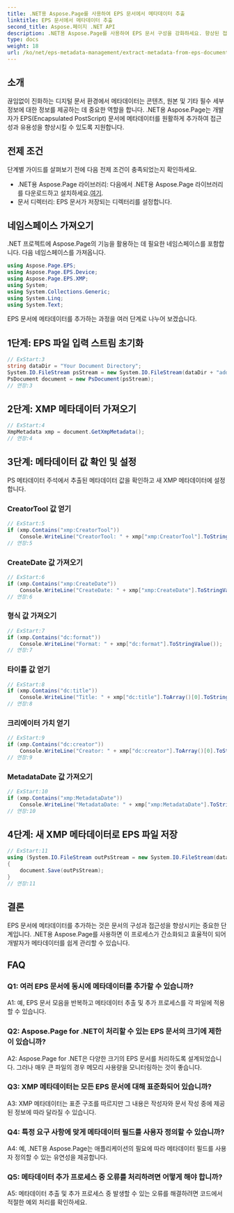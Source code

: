 ```yaml
---
title: .NET용 Aspose.Page를 사용하여 EPS 문서에서 메타데이터 추출
linktitle: EPS 문서에서 메타데이터 추출
second_title: Aspose.페이지 .NET API
description: .NET용 Aspose.Page를 사용하여 EPS 문서 구성을 강화하세요. 향상된 접근성과 정보 검색을 위해 메타데이터를 손쉽게 추가하세요.
type: docs
weight: 18
url: /ko/net/eps-metadata-management/extract-metadata-from-eps-document/
---
```

## 소개

끊임없이 진화하는 디지털 문서 환경에서 메타데이터는 콘텐츠, 원본 및 기타 필수 세부 정보에 대한 정보를 제공하는 데 중요한 역할을 합니다. .NET용 Aspose.Page는 개발자가 EPS(Encapsulated PostScript) 문서에 메타데이터를 원활하게 추가하여 접근성과 유용성을 향상시킬 수 있도록 지원합니다.

## 전제 조건

단계별 가이드를 살펴보기 전에 다음 전제 조건이 충족되었는지 확인하세요.

-  .NET용 Aspose.Page 라이브러리: 다음에서 .NET용 Aspose.Page 라이브러리를 다운로드하고 설치하세요.[여기](https://releases.aspose.com/page/net/).
- 문서 디렉터리: EPS 문서가 저장되는 디렉터리를 설정합니다.

## 네임스페이스 가져오기

.NET 프로젝트에 Aspose.Page의 기능을 활용하는 데 필요한 네임스페이스를 포함합니다. 다음 네임스페이스를 가져옵니다.

```csharp
using Aspose.Page.EPS;
using Aspose.Page.EPS.Device;
using Aspose.Page.EPS.XMP;
using System;
using System.Collections.Generic;
using System.Linq;
using System.Text;
```

EPS 문서에 메타데이터를 추가하는 과정을 여러 단계로 나누어 보겠습니다.

## 1단계: EPS 파일 입력 스트림 초기화

```csharp
// ExStart:3
string dataDir = "Your Document Directory";
System.IO.FileStream psStream = new System.IO.FileStream(dataDir + "add_input.eps", System.IO.FileMode.Open, System.IO.FileAccess.Read);
PsDocument document = new PsDocument(psStream);
// 연장:3
```

## 2단계: XMP 메타데이터 가져오기

```csharp
// ExStart:4
XmpMetadata xmp = document.GetXmpMetadata();
// 연장:4
```

## 3단계: 메타데이터 값 확인 및 설정

PS 메타데이터 주석에서 추출된 메타데이터 값을 확인하고 새 XMP 메타데이터에 설정합니다.

### CreatorTool 값 얻기

```csharp
// ExStart:5
if (xmp.Contains("xmp:CreatorTool"))
    Console.WriteLine("CreatorTool: " + xmp["xmp:CreatorTool"].ToStringValue());
// 연장:5
```

### CreateDate 값 가져오기

```csharp
// ExStart:6
if (xmp.Contains("xmp:CreateDate"))
    Console.WriteLine("CreateDate: " + xmp["xmp:CreateDate"].ToStringValue());
// 연장:6
```

### 형식 값 가져오기

```csharp
// ExStart:7
if (xmp.Contains("dc:format"))
    Console.WriteLine("Format: " + xmp["dc:format"].ToStringValue());
// 연장:7
```

### 타이틀 값 얻기

```csharp
// ExStart:8
if (xmp.Contains("dc:title"))
    Console.WriteLine("Title: " + xmp["dc:title"].ToArray()[0].ToStringValue());
// 연장:8
```

### 크리에이터 가치 얻기

```csharp
// ExStart:9
if (xmp.Contains("dc:creator"))
    Console.WriteLine("Creator: " + xmp["dc:creator"].ToArray()[0].ToStringValue());
// 연장:9
```

### MetadataDate 값 가져오기

```csharp
// ExStart:10
if (xmp.Contains("xmp:MetadataDate"))
    Console.WriteLine("MetadataDate: " + xmp["xmp:MetadataDate"].ToStringValue());
// 연장:10
```

## 4단계: 새 XMP 메타데이터로 EPS 파일 저장

```csharp
// ExStart:11
using (System.IO.FileStream outPsStream = new System.IO.FileStream(dataDir + "add_output.eps", System.IO.FileMode.Create, System.IO.FileAccess.Write))
{
    document.Save(outPsStream);
}
// 연장:11
```

## 결론

EPS 문서에 메타데이터를 추가하는 것은 문서의 구성과 접근성을 향상시키는 중요한 단계입니다. .NET용 Aspose.Page를 사용하면 이 프로세스가 간소화되고 효율적이 되어 개발자가 메타데이터를 쉽게 관리할 수 있습니다.

## FAQ

### Q1: 여러 EPS 문서에 동시에 메타데이터를 추가할 수 있습니까?

A1: 예, EPS 문서 모음을 반복하고 메타데이터 추출 및 추가 프로세스를 각 파일에 적용할 수 있습니다.

### Q2: Aspose.Page for .NET이 처리할 수 있는 EPS 문서의 크기에 제한이 있습니까?

A2: Aspose.Page for .NET은 다양한 크기의 EPS 문서를 처리하도록 설계되었습니다. 그러나 매우 큰 파일의 경우 메모리 사용량을 모니터링하는 것이 좋습니다.

### Q3: XMP 메타데이터는 모든 EPS 문서에 대해 표준화되어 있습니까?

A3: XMP 메타데이터는 표준 구조를 따르지만 그 내용은 작성자와 문서 작성 중에 제공된 정보에 따라 달라질 수 있습니다.

### Q4: 특정 요구 사항에 맞게 메타데이터 필드를 사용자 정의할 수 있습니까?

A4: 예, .NET용 Aspose.Page는 애플리케이션의 필요에 따라 메타데이터 필드를 사용자 정의할 수 있는 유연성을 제공합니다.

### Q5: 메타데이터 추가 프로세스 중 오류를 처리하려면 어떻게 해야 합니까?

A5: 메타데이터 추출 및 추가 프로세스 중 발생할 수 있는 오류를 해결하려면 코드에서 적절한 예외 처리를 확인하세요.